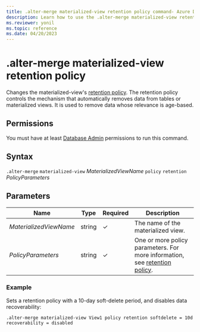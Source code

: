 ```yaml
---
title: .alter-merge materialized-view retention policy command- Azure Data Explorer
description: Learn how to use the .alter-merge materialized-view retention policy command to change the materialized view's retention policy.
ms.reviewer: yonil
ms.topic: reference
ms.date: 04/20/2023
---
```

# .alter-merge materialized-view retention policy

Changes the materialized-view's [retention policy](retentionpolicy.md). The retention policy controls the mechanism that automatically removes data from tables or materialized views. It is used to remove data whose relevance is age-based.

## Permissions

You must have at least [Database Admin](access-control/role-based-access-control.md) permissions to run this command.

## Syntax

`.alter-merge` `materialized-view` *MaterializedViewName* `policy` `retention` *PolicyParameters*

## Parameters

|Name|Type|Required|Description|
|--|--|--|--|
|*MaterializedViewName*|string|&check;|The name of the materialized view.|
|*PolicyParameters*|string|&check;|One or more policy parameters. For more information, see [retention policy](retentionpolicy.md).|

### Example

Sets a retention policy with a 10-day soft-delete period, and disables data recoverability:

```kusto
.alter-merge materialized-view View1 policy retention softdelete = 10d recoverability = disabled
```
